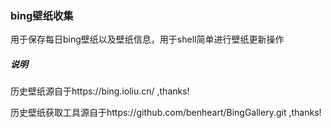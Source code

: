 ### bing壁纸收集

用于保存每日bing壁纸以及壁纸信息，用于shell简单进行壁纸更新操作


##### 说明
 历史壁纸源自于https://bing.ioliu.cn/ ,thanks!
 
 历史壁纸获取工具源自于https://github.com/benheart/BingGallery.git ,thanks!
